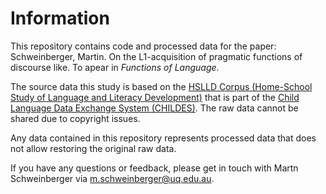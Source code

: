 # Information
This repository contains code and processed data for the paper: Schweinberger, Martin. On the L1-acquisition of pragmatic functions of discourse like. To apear in *Functions of Language*. 


The source data this study is based on the [HSLLD Corpus (Home-School Study of Language and Literacy Development)](https://childes.talkbank.org/access/Eng-NA/HSLLD.html) that is part of the [Child Language Data Exchange System (CHILDES)](https://childes.talkbank.org/). The raw data cannot be shared due to copyright issues. 

Any data contained in this repository represents processed data that does not allow restoring the original raw data.

If you have any questions or feedback, please get in touch with Martn Schweinberger via m.schweinberger@uq.edu.au.
